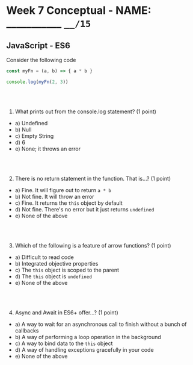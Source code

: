 # Week 7 Conceptual - NAME: ___________  `__/15`

## JavaScript - ES6

Consider the following code

```javascript
const myFn = (a, b) => { a * b }

console.log(myFn(2, 3))
```

<br><br>

1. What prints out from the console.log statement? (1 point)

* a) Undefined
* b) Null
* c) Empty String
* d) 6
* e) None; it throws an error 

<br><br>

2. There is no return statement in the function. That is...? (1 point)

* a) Fine. It will figure out to return `a * b`
* b) Not fine. It will throw an error
* c) Fine. It returns the `this` object by default
* d) Not fine. There's no error but it just returns `undefined`
* e) None of the above

<br><br>

3. Which of the following is a feature of arrow functions? (1 point)

* a) Difficult to read code
* b) Integrated objective properties
* c) The `this` object is scoped to the parent
* d) The `this` object is `undefined`
* e) None of the above

<br><br>

4. Async and Await in ES6+ offer...? (1 point)

* a) A way to wait for an asynchronous call to finish without a bunch of callbacks
* b) A way of performing a loop operation in the background
* c) A way to bind data to the `this` object
* d) A way of handling exceptions gracefully in your code
* e) None of the above
